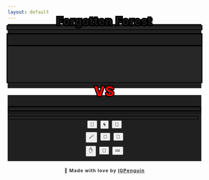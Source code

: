 ```yaml
---
layout: default
---
```

<!--Prevent auto-refresh on phone on resume-->
<meta name="viewport" content="width=device-width, initial-scale=1.0, maximum-scale=1.0, user-scalable=0" />

<meta http-equiv="Permissions-Policy" content="interest-cohort=()">
<meta name="twitter:card" content="summary" />
<meta name="twitter:site" content="{{ page.title }}" />
<meta name="twitter:title" content="{{ page.title }}" />
<meta name="twitter:image" content="{{ page.title_image }}" />

<script src="https://ajax.googleapis.com/ajax/libs/jquery/3.5.1/jquery.min.js"></script>
<link rel="stylesheet" href="https://cdnjs.cloudflare.com/ajax/libs/animate.css/4.1.1/animate.min.css"/>
<script src="js/game_loop.js"></script>

<div class= "curtain" id="id_fullscreen_curtain"></div>
<div class= "fullScreenText" id="id_fullscreen_text" style="-webkit-text-stroke: 6.5px black;
      paint-order: stroke fill;"></div>

<center class="animate__animated animate__fadeIn animate__fast">

<h2 id = "id_area" style="margin-top:-30px;
    margin-bottom:-12px;
    font-size:28px;
    letter-spacing: 1.5px;
    -webkit-text-stroke: 6.5px black;
      paint-order: stroke fill;
        position:relative; z-index:2;">Forgotten Forest</h2>

<div class="card" id="id_card" style="background-color:#202020;padding-bottom:4px">

<div id="id_enemy_card_contents">
<div id = "id_enemy_info">
  <div class="box-border-dynamic" style="position:relative; z-index:1;">
  <h2 id = "id_name" style="text-align:left;
    padding-left:8px;
    letter-spacing:0.8px;
    -webkit-text-stroke: 5px #121212;
      paint-order: stroke fill;
    margin-bottom:-13px;
    margin-top:2px;
    padding-top:2px;
    background-color:#202020;"/>
  </div>

  <div class= "enemyOverlay" id="id_enemy_overlay" style="font-family:sans; font-size:88px; position:absolute; z-index:2;"></div>
<br style="clear:both" />
<div class="box-border-dynamic">
<h1 id = "id_emoji" style="margin-bottom:14px;
                            box-shadow:
                              0px 0px 0px 3px #121212;
                            padding-bottom:0px;
                            padding-top:7px;
                            margin-top:0px;
                            background-color:#272727;"/>
</div>

<div class="box-border-dynamic" style="margin-top:0px;
        box-shadow:
          0px 0px 0px 3px #000000;
            position:relative; z-index:2;
            overflow:auto;">


<h3 id = "id_stats" style="float:left;
                            text-align:left;
                            font-size:12px;
                            padding-left:8px;
                            padding-bottom:0px;
                            line-height:24px;
                            margin-top:0px;
                            margin-bottom:0px;
                            margin-right:0px;
                            font-family:sans;
                            display:inline;
                            width:60%;"/>

<h5 id = "id_team" style="float:right;
                                text-align:right;
                                font-weight:300;
                                padding-bottom:0px;
                                padding-top:5px;
                                padding-right:8px;
                                margin-bottom:4px;
                                display:inline;
                                overflow:auto;"/>
</div>
</div>
<div class="box-border-dynamic" style="margin-top:2px;
  margin-right:0px;
    margin-bottom:12px;
  background-color:#272727;
  box-shadow:
    0px 0px 0px 3px #121212;
      position:relative; z-index:1;
      overflow:auto;">

<h4 id = "id_desc" style="float:left;
  text-align:left;
  padding-top:6px;
  padding-left:8px;
  padding-right:8px;
  padding-bottom:4px;
  min-height:64px;
  margin-bottom:0px;
  line-height:165%;
  width:95%;
  position:relative;"/>
</div>
</div>
</div>

<p style="margin:4px;"></p>
<h3 id = "id_versus" style="margin-top:-18px;
  margin-bottom:-16px;
    color:red;
    font-size:36px;
      letter-spacing:1.5px;
      -webkit-text-stroke: 5px black;
        paint-order: stroke fill;
          position:relative; z-index:2;">VS</h3>

<div class="toolbar-card" id = "id_toolbar_card" style="padding-bottom:6px;
  margin-top:4px;
    padding-top:6px;
      background-color:#202020;">

<div class="toolbar" id = "id_player_info" style="padding-bottom:8px; padding-top:8px">

<div class="box-border-dynamic" style="margin-left:3px;
                                        margin-right:3px;
                                        padding-top:2px;
                                        padding-bottom:2px;
                                              background-color:#202020;">

<h3 id = "id_player_name" style="text-align:left;
                                  padding-left:8px;
                                  letter-spacing:0.8px;
                                  font-weight:5OO;
                                  margin-top:0px;
                                  cursor:pointer;
                                  font-size:17px;
                                  margin-bottom:0px;
                                  -webkit-text-stroke: 5px #121212;
                                    paint-order: stroke fill;"/>
</div>

<div class="box-border-dynamic" style="margin-left:3px;
                                        margin-right:3px;
                                          margin-bottom:14px;
                                            box-shadow:
                                              0px 0px 0px 3px #121212;">

<div class= "playerOverlay" id="id_player_overlay" style="font-family:sans; font-size:88px; position:absolute; z-index:2;"></div>

<h3 id = "id_player_status" style="text-align:left;
                                    padding-left:8px;
                                    font-size:12px;
                                    padding-top:5px;
                                    padding-bottom:3px;
                                    margin-bottom:-11px;
                                    margin-top:14px;
                                    font-family:sans;
                                    box-shadow:
                                      0px 0px 0px 3px #000000;
                                      position:relative; z-index:1;"/>
</div>
<div class="box-border-dynamic" style="margin-left:3px;
                                        margin-right:3px;
                                        padding-top:2px;
                                        padding-bottom:0px;
                                          box-shadow:
                                            0px 0px 0px 3px #121212;
                                              background-color:#272727;">

<h4 id = "id_log" style="margin-top:0px;
                          padding-left:8px;
                          margin-bottom:12px;
                          text-align:left;"/>
</div>
<h3 id = "id_player_party_loot" style="text-align:left;
                                        float:left;
                                        padding-top:2px;
                                        padding-bottom:2px;
                                        padding-left:8px;
                                        margin-left:3px;
                                        margin-bottom:0px;
                                        margin-top:0px;
                                        display:inline;                      
                                        width:95.8%;
                                        box-shadow:
                                          0px 0px 0px 3px #121212;
                                          background-color:#272727;"/>
</div>
<div id="id_buttons" style="margin:6px; margin-top:1px;">
  <button type = "button" id = "button_attack">🎯</button>&nbsp;
  <button type = "button" id = "button_roll">🌀</button>&nbsp;
  <button type = "button" id = "button_block">🔰</button>
  <p style="margin:8px;"></p>
  <button type = "button" id = "button_cast">🪄</button>&nbsp;
  <button type = "button" id = "button_curse">🪬</button>&nbsp;
  <button type = "button" id = "button_pray">🙏</button>
  <p style="margin:8px;"></p>
  <button type = "button" id = "button_grab">✋</button>&nbsp;
  <button type = "button" id = "button_speak">💬</button>&nbsp;
  <button type = "button" id = "button_sleep">💤</button>
</div>
</div>



<p style="margin:8px"></p>

<div style="cursor: pointer;" onclick="window.location='https://github.com/IGPenguin/webcrawler/';">
<h4 style="font-size:12px; opacity:0.9; letter-spacing:1px;box-shadow:none;">🔗 Made with love by <a href="https://github.com/IGPenguin/webcrawler/">IGPenguin</a></h4>
<h4 id="id_version" style="font-size:10px; margin-top:-20px; margin-bottom:-8px; opacity:0.6; box-shadow:none;"/>
</div>
</center>
